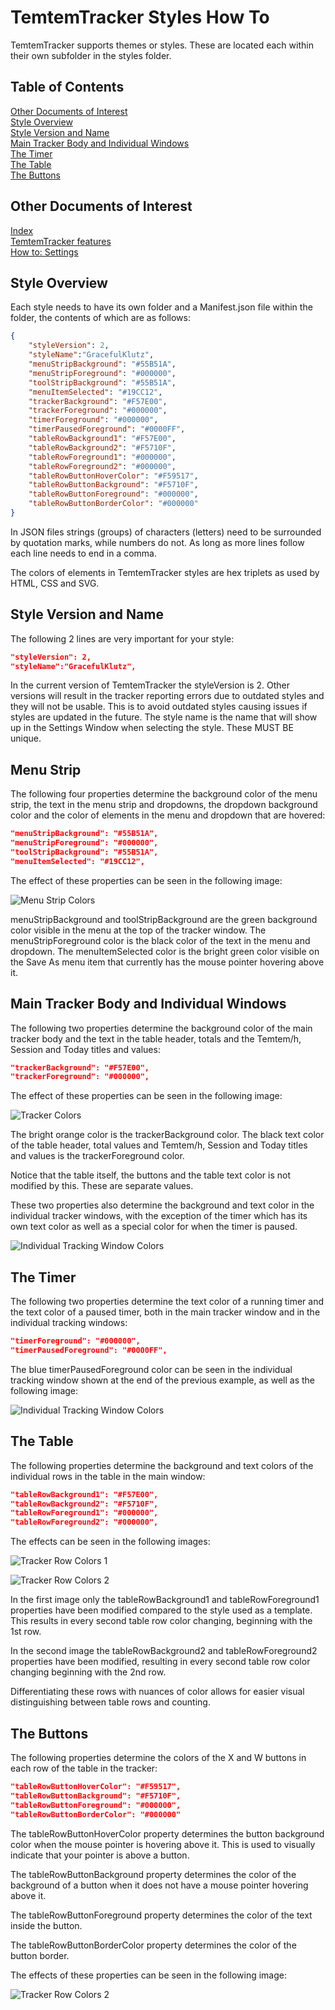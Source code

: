 # TemtemTracker Styles How To

TemtemTracker supports themes or styles. These are located each within their own subfolder in the styles folder.

## Table of Contents

[Other Documents of Interest](#other-documents-of-interest)  
[Style Overview](#style-overview)  
[Style Version and Name](#style-version-and-name)  
[Main Tracker Body and Individual Windows](#main-tracker-body-and-individual-windows)  
[The Timer](#the-timer)  
[The Table](#the-table)  
[The Buttons](#the-buttons)

## Other Documents of Interest

[Index](Readme.md)  
[TemtemTracker features](TemtemTrackerFeatures.md)  
[How to: Settings](HowToSettings.md)

## Style Overview

Each style needs to have its own folder and a Manifest.json file within the folder, the contents of which are as follows:

``` JSON
{
	"styleVersion": 2,
	"styleName":"GracefulKlutz",
	"menuStripBackground": "#55B51A",
	"menuStripForeground": "#000000",
	"toolStripBackground": "#55B51A",
	"menuItemSelected": "#19CC12",
	"trackerBackground": "#F57E00",
	"trackerForeground": "#000000",
	"timerForeground": "#000000",
	"timerPausedForeground": "#0000FF",
	"tableRowBackground1": "#F57E00",
	"tableRowBackground2": "#F5710F",
	"tableRowForeground1": "#000000",
	"tableRowForeground2": "#000000",
	"tableRowButtonHoverColor": "#F59517",
	"tableRowButtonBackground": "#F5710F",
	"tableRowButtonForeground": "#000000",
	"tableRowButtonBorderColor": "#000000" 
}
```
In JSON files strings (groups) of characters (letters) need to be surrounded by quotation marks, while numbers do not. As long as more lines follow each line needs to end in a comma.

The colors of elements in TemtemTracker styles are hex triplets as used by HTML, CSS and SVG.

## Style Version and Name

The following 2 lines are very important for your style:

``` JSON
"styleVersion": 2,
"styleName":"GracefulKlutz",
```
In the current version of TemtemTracker the styleVersion is 2. Other versions will result in the tracker reporting errors due to outdated styles and they will not be usable. This is to avoid outdated styles causing issues if styles are updated in the future.
The style name is the name that will show up in the Settings Window when selecting the style. These MUST BE unique.

## Menu Strip

The following four properties determine the background color of the menu strip, the text in the menu strip and dropdowns, the dropdown background color and the color of elements in the menu and dropdown that are hovered:

``` JSON
"menuStripBackground": "#55B51A",
"menuStripForeground": "#000000",
"toolStripBackground": "#55B51A",
"menuItemSelected": "#19CC12",
```
The effect of these properties can be seen in the following image:

![Menu Strip Colors](Images/menuStrip.png)

menuStripBackground and toolStripBackground are the green background color visible in the menu at the top of the tracker window. The menuStripForeground color is the black color of the text in the menu and dropdown. The menuItemSelected color is the bright green color visible on the Save As menu item that currently has the mouse pointer hovering above it.

## Main Tracker Body and Individual Windows

The following two properties determine the background color of the main tracker body and the text in the table header, totals and the Temtem/h, Session and Today titles and values:

``` JSON
"trackerBackground": "#F57E00",
"trackerForeground": "#000000",
```
The effect of these properties can be seen in the following image:

![Tracker Colors](Images/trackerBackground.png)

The bright orange color is the trackerBackground color.
The black text color of the table header, total values and Temtem/h, Session and Today titles and values is the trackerForeground color.

Notice that the table itself, the buttons and the table text color is not modified by this. These are separate values.

These two properties also determine the background and text color in the individual tracker windows, with the exception of the timer which has its own text color as well as a special color for when the timer is paused.

![Individual Tracking Window Colors](Images/individualWindow.png)

## The Timer

The following two properties determine the text color of a running timer and the text color of a paused timer, both in the main tracker window and in the individual tracking windows:

``` JSON
"timerForeground": "#000000",
"timerPausedForeground": "#0000FF",
```
The blue timerPausedForeground color can be seen in the individual tracking window shown at the end of the previous example, as well as the following image:

![Individual Tracking Window Colors](Images/timerPausedForeground.png)

## The Table

The following properties determine the background and text colors of the individual rows in the table in the main window:

``` JSON
"tableRowBackground1": "#F57E00",
"tableRowBackground2": "#F5710F",
"tableRowForeground1": "#000000",
"tableRowForeground2": "#000000",
```
The effects can be seen in the following images:

![Tracker Row Colors 1](Images/tableRowBackground1.png)

![Tracker Row Colors 2](Images/timerPausedForeground.png)

In the first image only the tableRowBackground1 and tableRowForeground1 properties have been modified compared to the style used as a template. This results in every second table row color changing, beginning with the 1st row.

In the second image the tableRowBackground2 and tableRowForeground2 properties have been modified, resulting in every second table row color changing beginning with the 2nd row. 

Differentiating these rows with nuances of color allows for easier visual distinguishing between table rows and counting.

## The Buttons

The following properties determine the colors of the X and W buttons in each row of the table in the tracker:

``` JSON
"tableRowButtonHoverColor": "#F59517",
"tableRowButtonBackground": "#F5710F",
"tableRowButtonForeground": "#000000",
"tableRowButtonBorderColor": "#000000" 
```

The tableRowButtonHoverColor property determines the button background color when the mouse pointer is hovering above it. This is used to visually indicate that your pointer is above a button.

The tableRowButtonBackground property determines the color of the background of a button when it does not have a mouse pointer hovering above it.

The tableRowButtonForeground property determines the color of the text inside the button.

The tableRowButtonBorderColor property determines the color of the button border.

The effects of these properties can be seen in the following image:

![Tracker Row Colors 2](Images/buttonColors.png)
